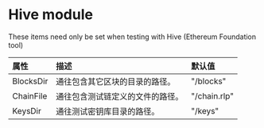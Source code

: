 # Hive module

These items need only be set when testing with Hive \(Ethereum Foundation tool\)

| 属性 | 描述 | 默认值 |
| :--- | :--- | :--- |
| BlocksDir | 通往包含其它区块的目录的路径。 | "/blocks" |
| ChainFile | 通往包含测试链定义的文件的路径。 | "/chain.rlp" |
| KeysDir | 通往测试密钥库目录的路径。 | "/keys" |

